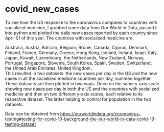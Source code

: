 # covid_new_cases

To see how the US response to the coronavirus compares to countries with socialized medicine, I grabbed some data from Our World in Data, passed it into python and plotted the daily new cases reported by each country since April 01 of this year.  The countries with socialized medicine are:  

Australia, Austria, Bahrain, Belgium, Brunei, Canada, Cyprus, Denmark, Finland, France, Germany, Greece, Hong Kong, Iceland, Ireland, Israel, Italy, Japan, Kuwait, Luxembourg, the Netherlands, New Zealand, Norway, Portugal, Singapore, Slovenia, South Korea, Spain, Sweden, Switzerland, the United Arab Emirates, United Kingdom.  
This resulted in two datasets: the new cases per day in the US and the new cases in all the socialized medicine countries per day, summed together.  These datasets are then plotted in two ways.  Once on the same y-axis scale showing new cases per day in both the US and the countries with socialized medicine and then on two different y-axis scales, each relative to its respective dataset.  The latter helping to control for population in the two datasets.


Data can be obtained from https://ourworldindata.org/coronavirus-testing#testing-for-covid-19-background-the-our-world-in-data-covid-19-testing-dataset
